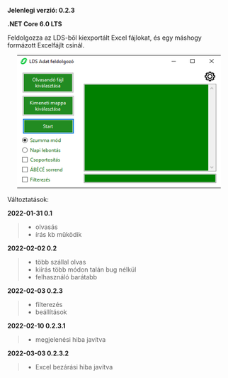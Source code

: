 **Jelenlegi verzió: 0.2.3**

**.NET Core 6.0 LTS**

Feldolgozza az LDS-ből kiexportált Excel fájlokat, és egy máshogy formázott Excelfájlt csinál.

<p align="center">
  <a href="https://github.com/Wold0110/LDS_Feldolgozo/releases" title="Letöltés" alt="Letöltés">
    <img width="460" height="300" src="https://github.com/Wold0110/LDS_Feldolgozo/blob/master/img/mainform.png?raw=true">
  </a>
</p>

Változtatások:

**2022-01-31 0.1**
> * olvasás
> * írás
> kb működik

**2022-02-02 0.2**
> * több szállal olvas
> * kiírás több módon talán bug nélkül
> * felhasználó barátabb

**2022-02-03 0.2.3**
> * filterezés
> * beállítások

**2022-02-10 0.2.3.1**
> * megjelenési hiba javítva

**2022-03-03 0.2.3.2**
> * Excel bezárási hiba javítva